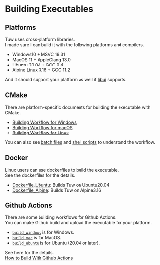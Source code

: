 # Building Executables

## Platforms

Tuw uses cross-platform libraries.  
I made sure I can build it with the following platforms and compilers.

-   Windows10 + MSVC 19.31
-   MacOS 11 + AppleClang 13.0
-   Ubuntu 20.04 + GCC 9.4
-   Alpine Linux 3.16 + GCC 11.2

And it should support your platform as well if [libui](https://github.com/libui-ng/libui-ng) supports.  

## CMake

There are platform-specific documents for building the executable with CMake.  

-   [Building Workflow for Windows](./Build-on-Windows.md)  
-   [Building Workflow for macOS](./Build-on-Mac.md)  
-   [Building Workflow for Linux](./Build-on-Linux.md)  

You can also see [batch files](../batch_files/) and [shell scripts](../shell_scripts/) to understand the workflow.  

## Docker

Linux users can use dockerfiles to build the executable.  
See the dockerfiles for the details.

-   [Dockerfile_Ubuntu](../Dockerfile_Ubuntu): Builds Tuw on Ubuntu20.04  
-   [Dockerfile_Alpine](../Dockerfile_Alpine): Builds Tuw on Alpine3.16  

## Github Actions

There are some building workflows for Github Actions.  
You can make Github build and upload the executable for your platform.  

-   [`build_windows`](../.github/workflows/build_windows.yml) is for Windows.
-   [`build_mac`](../.github/workflows/build_mac.yml) is for MacOS.
-   [`build_ubuntu`](../.github/workflows/build_ubuntu.yml) is for Ubuntu (20.04 or later).

See here for the details.  
[How to Build With Github Actions](./Github-Actions.md)
